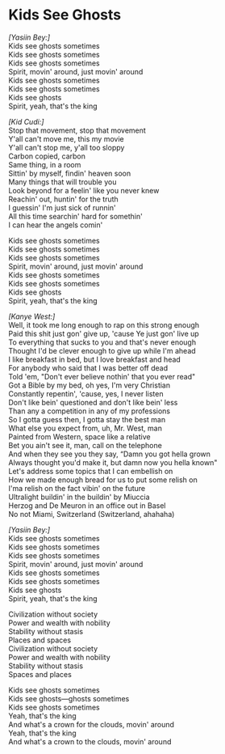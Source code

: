# Kids See Ghosts

_[Yasiin Bey:]_  
Kids see ghosts sometimes  
Kids see ghosts sometimes  
Kids see ghosts sometimes  
Spirit, movin' around, just movin' around  
Kids see ghosts sometimes  
Kids see ghosts sometimes  
Kids see ghosts  
Spirit, yeah, that's the king  

_[Kid Cudi:]_  
Stop that movement, stop that movement  
Y'all can't move me, this my movie  
Y'all can't stop me, y'all too sloppy  
Carbon copied, carbon  
Same thing, in a room  
Sittin' by myself, findin' heaven soon  
Many things that will trouble you  
Look beyond for a feelin' like you never knew  
Reachin' out, huntin' for the truth  
I guessin' I'm just sick of runnin'  
All this time searchin' hard for somethin'  
I can hear the angels comin'  

Kids see ghosts sometimes  
Kids see ghosts sometimes  
Kids see ghosts sometimes  
Spirit, movin' around, just movin' around  
Kids see ghosts sometimes  
Kids see ghosts sometimes  
Kids see ghosts  
Spirit, yeah, that's the king  

_[Kanye West:]_  
Well, it took me long enough to rap on this strong enough  
Paid this shit just gon' give up, 'cause Ye just gon' live up  
To everything that sucks to you and that's never enough  
Thought I'd be clever enough to give up while I'm ahead  
I like breakfast in bed, but I love breakfast and head  
For anybody who said that I was better off dead  
Told 'em, "Don't ever believe nothin' that you ever read"  
Got a Bible by my bed, oh yes, I'm very Christian  
Constantly repentin', 'cause, yes, I never listen  
Don't like bein' questioned and don't like bein' less  
Than any a competition in any of my professions  
So I gotta guess then, I gotta stay the best man  
What else you expect from, uh, Mr. West, man  
Painted from Western, space like a relative  
Bet you ain't see it, man, call on the telephone  
And when they see you they say, “Damn you got hella grown  
Always thought you'd make it, but damn now you hella known"  
Let's address some topics that I can embellish on  
How we made enough bread for us to put some relish on  
I'ma relish on the fact vibin' on the future  
Ultralight buildin' in the buildin' by Miuccia  
Herzog and De Meuron in an office out in Basel  
No not Miami, Switzerland (Switzerland, ahahaha)  

_[Yasiin Bey:]_  
Kids see ghosts sometimes  
Kids see ghosts sometimes  
Kids see ghosts sometimes  
Spirit, movin' around, just movin' around  
Kids see ghosts sometimes  
Kids see ghosts sometimes  
Kids see ghosts  
Spirit, yeah, that's the king  

Civilization without society  
Power and wealth with nobility  
Stability without stasis  
Places and spaces  
Civilization without society  
Power and wealth with nobility  
Stability without stasis  
Spaces and places  

Kids see ghosts sometimes  
Kids see ghosts—ghosts sometimes  
Kids see ghosts sometimes  
Yeah, that's the king  
And what's a crown for the clouds, movin' around  
Yeah, that's the king  
And what's a crown to the clouds, movin' around
